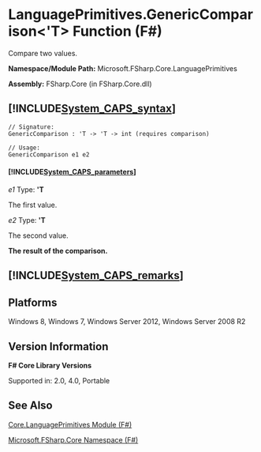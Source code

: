 # LanguagePrimitives.GenericComparison<'T> Function (F#)

Compare two values.

**Namespace/Module Path:** Microsoft.FSharp.Core.LanguagePrimitives

**Assembly:** FSharp.Core (in FSharp.Core.dll)


## [!INCLUDE[System_CAPS_syntax](//System/Token/System_CAPS_syntax_md.md)]

```
// Signature:
GenericComparison : 'T -> 'T -> int (requires comparison)

// Usage:
GenericComparison e1 e2
```

#### [!INCLUDE[System_CAPS_parameters](//System/Token/System_CAPS_parameters_md.md)]
*e1*
Type: **'T**


The first value.


*e2*
Type: **'T**


The second value.



**The result of the comparison.**
## [!INCLUDE[System_CAPS_remarks](//System/Token/System_CAPS_remarks_md.md)]

## Platforms
Windows 8, Windows 7, Windows Server 2012, Windows Server 2008 R2


## Version Information
**F# Core Library Versions**

Supported in: 2.0, 4.0, Portable




## See Also
[Core.LanguagePrimitives Module &#40;F&#35;&#41;](Core.LanguagePrimitives+Module+28%F%2329%.md)

[Microsoft.FSharp.Core Namespace &#40;F&#35;&#41;](Microsoft.FSharp.Core+Namespace+28%F%2329%.md)

